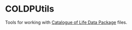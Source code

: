 # COLDPUtils
Tools for working with [Catalogue of Life Data Package](https://github.com/CatalogueOfLife/coldp) files.
